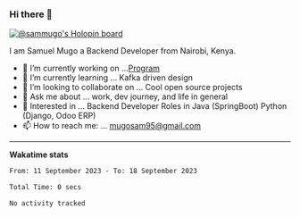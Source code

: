 ### Hi there 👋

[![@sammugo's Holopin board](https://holopin.me/sammugo)](https://holopin.io/@sammugo)

I am Samuel Mugo a Backend Developer from Nairobi, Kenya.

<!--
**sam-mugo/sam-mugo** is a ✨ _special_ ✨ repository because its `README.md` (this file) appears on your GitHub profile.
-->



- 🔭 I’m currently working on ...[Program](https://github.com/sam-mugo/program)
- 🌱 I’m currently learning ... Kafka driven design
- 👯 I’m looking to collaborate on ... Cool open source projects
- 💬 Ask me about ... work, dev journey, and life in general
- 💼 Interested in ... Backend Developer Roles in Java (SpringBoot) Python (Django, Odoo ERP)
- 📫 How to reach me: ... [mugosam95@gmail.com](mailto:mugosam95@gmail.com)

-------
**Wakatime stats**
<!--START_SECTION:waka-->

```txt
From: 11 September 2023 - To: 18 September 2023

Total Time: 0 secs

No activity tracked
```

<!--END_SECTION:waka-->





